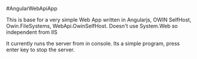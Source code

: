 #AngularWebApiApp

This is base for a very simple Web App written in Angularjs, OWIN SelfHost, Owin.FileSystems, WebApi.OwinSelfHost. Doesn't use System.Web so independent from IIS

It currently runs the server from in console. Its a simple program, press enter key to stop the server.